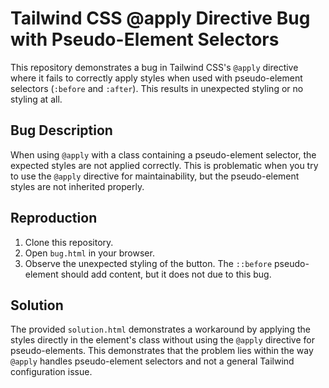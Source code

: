 # Tailwind CSS @apply Directive Bug with Pseudo-Element Selectors

This repository demonstrates a bug in Tailwind CSS's `@apply` directive where it fails to correctly apply styles when used with pseudo-element selectors (`:before` and `:after`).  This results in unexpected styling or no styling at all.

## Bug Description
When using `@apply` with a class containing a pseudo-element selector, the expected styles are not applied correctly. This is problematic when you try to use the `@apply` directive for maintainability, but the pseudo-element styles are not inherited properly. 

## Reproduction
1. Clone this repository.
2. Open `bug.html` in your browser.
3. Observe the unexpected styling of the button.  The `::before` pseudo-element should add content, but it does not due to this bug. 

## Solution
The provided `solution.html` demonstrates a workaround by applying the styles directly in the element's class without using the `@apply` directive for pseudo-elements.  This demonstrates that the problem lies within the way `@apply` handles pseudo-element selectors and not a general Tailwind configuration issue. 